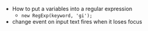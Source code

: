 - How to put a variables into a regular expression
  - `new RegExp(keyword, 'gi');`
- change event on input text fires when it loses focus